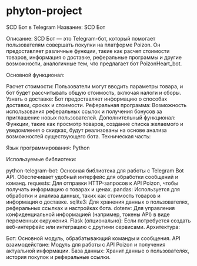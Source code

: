 # phyton-project
SСD Бот в Telegram
Название: SСD Бот

Описание:
SСD Бот — это Telegram-бот, который помогает пользователям совершать покупки на платформе Poizon. Он предоставляет различные функции, такие как расчет стоимости товаров, информация о доставке, реферальные программы и другие возможности, аналогичные тем, что предлагает бот PoizonHeart_bot.

Основной функционал:

Расчет стоимости:
Пользователи могут вводить параметры товара, и бот будет рассчитывать общую стоимость, включая налоги и сборы.
Узнать о доставке:
Бот предоставляет информацию о способах доставки, сроках и стоимости.
Реферальная программа:
Возможность использования реферальных ссылок и получения бонусов за приглашение новых пользователей.
Дополнительный функционал:
Функции, такие как просмотр товаров, создание списка желаемого и уведомления о скидках, будут реализованы на основе анализа возможностей существующего бота.
Техническая часть:

Язык программирования: Python

Используемые библиотеки:

python-telegram-bot:
Основная библиотека для работы с Telegram Bot API. Обеспечивает удобный интерфейс для обработки сообщений и команд.
requests:
Для отправки HTTP-запросов к API Poizon, чтобы получать информацию о товарах и ценах.
pandas:
Используется для обработки и анализа данных, таких как стоимость товаров и информация о доставке.
sqlite3:
Для хранения данных о пользователях, реферальных ссылках и настройках бота.
dotenv:
Для управления конфиденциальной информацией (например, токены API) в виде переменных окружения.
Flask (опционально):
Если потребуется создать веб-интерфейс или интеграцию с другими сервисами.
Архитектура:

Бот: Основной модуль, обрабатывающий команды и сообщения.
API взаимодействие: Модуль для работы с API Poizon и получения актуальной информации.
База данных: Хранит данные о пользователях, история покупок и реферальные ссылки.

